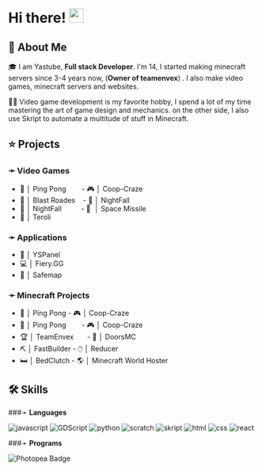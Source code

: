 # Hi there! <img src="https://media.giphy.com/media/hvRJCLFzcasrR4ia7z/giphy.gif" width="29px" height="29px">

## 🚀 About Me

🎓 I am Yastube, **Full stack Developer**. I'm 14, I started making minecraft servers since 3-4 years now, (**Owner of teamenvex**) . I also make video games, minecraft servers and websites.

👨‍💻 Video game development is my favorite hobby, I spend a lot of my time mastering the art of game design and mechanics. on the other side, I also use Skript to automate a multitude of stuff in Minecraft.


## ⭐ Projects
### ➛ __Video Games__
 - 🏓  │ Ping Pong   &nbsp; &nbsp; &nbsp; &nbsp;- 🎮  │ Coop-Craze
 - 👾  │ Blast Roades &nbsp; &nbsp;- 👾  │ NightFall
 - 👾  │ NightFall &nbsp; &nbsp; &nbsp; &nbsp; &nbsp;- 🚀 ﻿ │ Space Missile
 - 💚  │ Teroli

### ➛ __Applications__
- 📂  │ YSPanel
- 💻﻿  │ Fiery.GG
- 🦺  │  Safemap

### ➛ __Minecraft Projects__
- 🏓 │ Ping Pong        - 🎮 │ Coop-Craze
- 🏓  │ Ping Pong   &nbsp; &nbsp; &nbsp; &nbsp;- 🎮  │ Coop-Craze
- 🏆   │ TeamEnvex &nbsp; &nbsp; &nbsp; - 🚪   │ DoorsMC
- ⛏️   │ FastBuilder - 🖱️   │ Reducer
- 🛏️   │ BedClutch - 🌎   │ Minecraft World Hoster

## 🛠️ Skills

###➛ __Languages__

![javascript](https://img.shields.io/badge/Java%20Script-20232A?style=for-the-badge&logo=javascript&logoColor=white)
![GDScript](https://img.shields.io/badge/Godot%20Engine-478CBF?logo=godotengine&logoColor=fff&style=for-the-badge)
![python](https://img.shields.io/badge/Python-3776AB?style=for-the-badge&logo=python&logoColor=white)
![scratch](https://img.shields.io/badge/Scratch-3776AB?style=for-the-badge&logo=scratch&logoColor=white)
![skript](https://img.shields.io/badge/Skript-20232A?style=for-the-badge&logo=code&logoColor=white)
![html](https://img.shields.io/badge/HTML5-E34F26?style=for-the-badge&logo=html5&logoColor=white)
![css](https://img.shields.io/badge/CSS3-1572B6?style=for-the-badge&logo=css3&logoColor=white)
![react](https://img.shields.io/badge/React-20232A?style=for-the-badge&logo=react&logoColor=61DAFB)

###➛ __Programs__

![Photopea Badge](https://img.shields.io/badge/Photopea-18A497?logo=photopea&logoColor=fff&style=for-the-badge)




